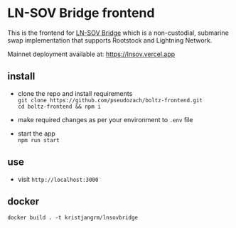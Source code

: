 # LN-SOV Bridge frontend

This is the frontend for [LN-SOV Bridge](https://github.com/pseudozach/lnsovbridge) which is a non-custodial, submarine swap implementation that supports Rootstock and Lightning Network.

Mainnet deployment available at: https://lnsov.vercel.app

## install
* clone the repo and install requirements  
`git clone https://github.com/pseudozach/boltz-frontend.git`  
`cd boltz-frontend && npm i`

* make required changes as per your environment to `.env` file

* start the app  
`npm run start`

## use
* visit `http://localhost:3000`


## docker

`docker build . -t kristjangrm/lnsovbridge`
